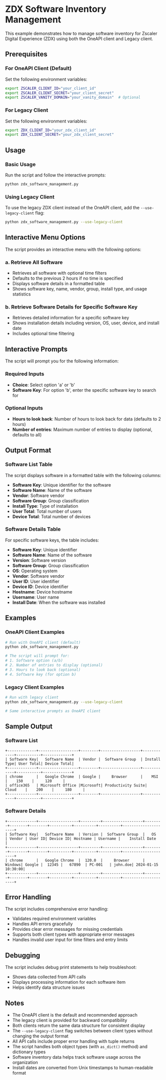 # ZDX Software Inventory Management

This example demonstrates how to manage software inventory for Zscaler Digital Experience (ZDX) using both the OneAPI client and Legacy client.

## Prerequisites

### For OneAPI Client (Default)
Set the following environment variables:
```bash
export ZSCALER_CLIENT_ID="your_client_id"
export ZSCALER_CLIENT_SECRET="your_client_secret"
export ZSCALER_VANITY_DOMAIN="your_vanity_domain"  # Optional
```

### For Legacy Client
Set the following environment variables:
```bash
export ZDX_CLIENT_ID="your_zdx_client_id"
export ZDX_CLIENT_SECRET="your_zdx_client_secret"
```

## Usage

### Basic Usage

Run the script and follow the interactive prompts:
```bash
python zdx_software_management.py
```

### Using Legacy Client

To use the legacy ZDX client instead of the OneAPI client, add the `--use-legacy-client` flag:
```bash
python zdx_software_management.py --use-legacy-client
```

## Interactive Menu Options

The script provides an interactive menu with the following options:

### a. Retrieve All Software
- Retrieves all software with optional time filters
- Defaults to the previous 2 hours if no time is specified
- Displays software details in a formatted table
- Shows software key, name, vendor, group, install type, and usage statistics

### b. Retrieve Software Details for Specific Software Key
- Retrieves detailed information for a specific software key
- Shows installation details including version, OS, user, device, and install date
- Includes optional time filtering

## Interactive Prompts

The script will prompt you for the following information:

### Required Inputs
- **Choice**: Select option 'a' or 'b'
- **Software Key**: For option 'b', enter the specific software key to search for

### Optional Inputs
- **Hours to look back**: Number of hours to look back for data (defaults to 2 hours)
- **Number of entries**: Maximum number of entries to display (optional, defaults to all)

## Output Format

### Software List Table
The script displays software in a formatted table with the following columns:
- **Software Key**: Unique identifier for the software
- **Software Name**: Name of the software
- **Vendor**: Software vendor
- **Software Group**: Group classification
- **Install Type**: Type of installation
- **User Total**: Total number of users
- **Device Total**: Total number of devices

### Software Details Table
For specific software keys, the table includes:
- **Software Key**: Unique identifier
- **Software Name**: Name of the software
- **Version**: Software version
- **Software Group**: Group classification
- **OS**: Operating system
- **Vendor**: Software vendor
- **User ID**: User identifier
- **Device ID**: Device identifier
- **Hostname**: Device hostname
- **Username**: User name
- **Install Date**: When the software was installed

## Examples

### OneAPI Client Examples

```bash
# Run with OneAPI client (default)
python zdx_software_management.py

# The script will prompt for:
# 1. Software option (a/b)
# 2. Number of entries to display (optional)
# 3. Hours to look back (optional)
# 4. Software key (for option b)
```

### Legacy Client Examples

```bash
# Run with legacy client
python zdx_software_management.py --use-legacy-client

# Same interactive prompts as OneAPI client
```

## Sample Output

### Software List
```
+-------------+------------------+--------+------------------+------------+-----------+-------------+
| Software Key|   Software Name  | Vendor |  Software Group  | Install Type| User Total| Device Total|
+-------------+------------------+--------+------------------+------------+-----------+-------------+
| chrome      |   Google Chrome  | Google |     Browser      |    MSI     |    150    |     120     |
| office365   | Microsoft Office |Microsoft| Productivity Suite|   Cloud    |    200    |     180     |
+-------------+------------------+--------+------------------+------------+-----------+-------------+
```

### Software Details
```
+-------------+------------------+---------+------------------+--------+--------+--------+----------+----------+----------+---------------------+
| Software Key|   Software Name  | Version |  Software Group  |   OS   | Vendor | User ID| Device ID| Hostname | Username |    Install Date     |
+-------------+------------------+---------+------------------+--------+--------+--------+----------+----------+----------+---------------------+
| chrome      |   Google Chrome  |  120.0  |     Browser      | Windows| Google |  12345 |   67890  | PC-001   | john.doe| 2024-01-15 10:30:00|
+-------------+------------------+---------+------------------+--------+--------+--------+----------+----------+----------+---------------------+
```

## Error Handling

The script includes comprehensive error handling:
- Validates required environment variables
- Handles API errors gracefully
- Provides clear error messages for missing credentials
- Supports both client types with appropriate error messages
- Handles invalid user input for time filters and entry limits

## Debugging

The script includes debug print statements to help troubleshoot:
- Shows data collected from API calls
- Displays processing information for each software item
- Helps identify data structure issues

## Notes

- The OneAPI client is the default and recommended approach
- The legacy client is provided for backward compatibility
- Both clients return the same data structure for consistent display
- The `--use-legacy-client` flag switches between client types without changing the output format
- All API calls include proper error handling with tuple returns
- The script handles both object types (with `as_dict()` method) and dictionary types
- Software inventory data helps track software usage across the organization
- Install dates are converted from Unix timestamps to human-readable format 
